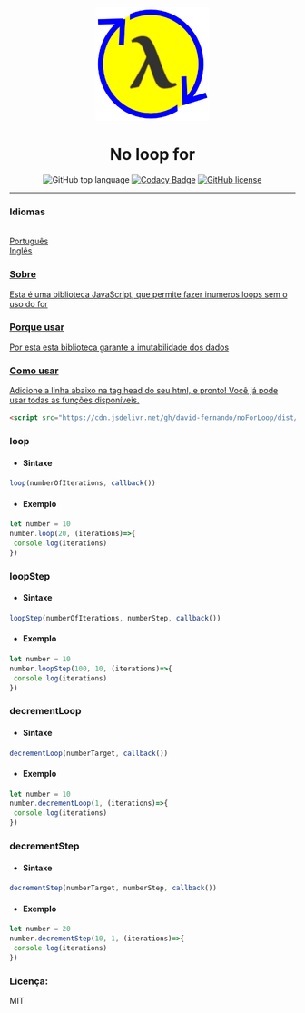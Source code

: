 <p align="center">
  <a href="" rel="noopener">
 <img width=200px height=200px src="icon/icon.png" alt="No loop for"></a>
</p>

<h1 align="center">No loop for</h1>

<div align="center">
  
  
![GitHub top language](https://img.shields.io/github/languages/top/david-fernando/noLoopFor) [![Codacy Badge](https://api.codacy.com/project/badge/Grade/2d1f61ae61dc4d67939faacc892a81f3)](https://app.codacy.com/manual/david-fernando/noLoopFor?utm_source=github.com&utm_medium=referral&utm_content=david-fernando/noLoopFor&utm_campaign=Badge_Grade_Dashboard) [![GitHub license](https://img.shields.io/github/license/david-fernando/noLoopFor)](https://github.com/david-fernando/noLoopFor/blob/master/LICENSE)

  
</div>

---

### Idiomas
<ul style="display:inline; list-style-type:none">
  <li style="list-style-type:none"><a href="#">Português</li>
  <li style="list-style-type:none"><a href="README.md">Inglês</li>
</ul>

### Sobre
Esta é uma biblioteca JavaScript, que permite fazer inumeros loops sem o uso do for

### Porque usar
Por esta esta biblioteca garante a imutabilidade dos dados

### Como usar
Adicione a linha abaixo na tag head do seu html, e pronto! Você já pode usar todas as funções disponíveis.
```html
<script src="https://cdn.jsdelivr.net/gh/david-fernando/noForLoop/dist/noforloop.js"></script>
```
### loop
   - #### Sintaxe
  ```javascript
  loop(numberOfIterations, callback())
  ```
  - #### Exemplo
  ```javascript
  let number = 10
  number.loop(20, (iterations)=>{
   console.log(iterations)
  })
  ```
### loopStep
   - #### Sintaxe
  ```javascript
  loopStep(numberOfIterations, numberStep, callback())
  ```
  - #### Exemplo
  ```javascript
  let number = 10
  number.loopStep(100, 10, (iterations)=>{
   console.log(iterations)
  })
  ```
  

### decrementLoop
   - #### Sintaxe
  ```javascript
  decrementLoop(numberTarget, callback())
  ```
  - #### Exemplo
  ```javascript
  let number = 10
  number.decrementLoop(1, (iterations)=>{
   console.log(iterations)
  })
  ```
  
### decrementStep
   - #### Sintaxe
  ```javascript
  decrementStep(numberTarget, numberStep, callback())
  ```
  - #### Exemplo
  ```javascript
  let number = 20
  number.decrementStep(10, 1, (iterations)=>{
   console.log(iterations)
  })
  ```

### Licença:
MIT
